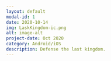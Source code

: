 ```yaml
---
layout: default
modal-id: 1
date: 2020-10-14
img: LaskKingdom-ic.png
alt: image-alt
project-date: Oct 2020
category: Android/iOS
description: Defense the last kingdom.
---
```

